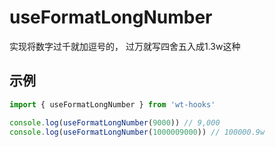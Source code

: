 # useFormatLongNumber

实现将数字过千就加逗号的， 过万就写四舍五入成1.3w这种

## 示例


```js
import { useFormatLongNumber } from 'wt-hooks'

console.log(useFormatLongNumber(9000)) // 9,000
console.log(useFormatLongNumber(1000009000)) // 100000.9w

```
